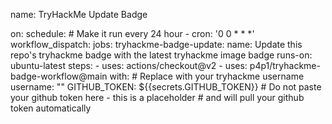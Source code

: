 name: TryHackMe Update Badge

on:
  schedule:
    # Make it run every 24 hour
    - cron: '0 0 * * *'
  workflow_dispatch:
jobs:
  tryhackme-badge-update:
    name: Update this repo's tryhackme badge with the latest tryhackme image badge
    runs-on: ubuntu-latest
    steps:
      - uses: actions/checkout@v2
      - uses: p4p1/tryhackme-badge-workflow@main
        with:
          # Replace with your tryhackme username
          username: "<PRX>"
          GITHUB_TOKEN: ${{secrets.GITHUB_TOKEN}} # Do not paste your github token here - this is a placeholder
                                                  # and will pull your github token automatically

